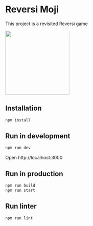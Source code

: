 # Reversi Moji

This project is a revisited Reversi game


<img src="https://user-images.githubusercontent.com/6340490/113203011-c3db0980-926b-11eb-9c89-e36c959089fc.png" width="200" height="auto">

## Installation

```bash
npm install
```

## Run in development

```bash
npm run dev
````

Open http://localhost:3000

## Run in production

```bash
npm run build
npm run start
```

## Run linter
```bash
npm run lint
```
